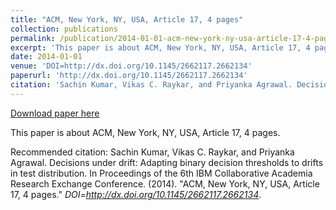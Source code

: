 ```yaml
---
title: "ACM, New York, NY, USA, Article 17, 4 pages"
collection: publications
permalink: /publication/2014-01-01-acm-new-york-ny-usa-article-17-4-pages
excerpt: 'This paper is about ACM, New York, NY, USA, Article 17, 4 pages.'
date: 2014-01-01
venue: 'DOI=http://dx.doi.org/10.1145/2662117.2662134'
paperurl: 'http://dx.doi.org/10.1145/2662117.2662134'
citation: 'Sachin Kumar, Vikas C. Raykar, and Priyanka Agrawal. Decisions under drift: Adapting binary decision thresholds to drifts in test distribution. In Proceedings of the 6th IBM Collaborative Academia Research Exchange Conference. (2014). &quot;ACM, New York, NY, USA, Article 17, 4 pages.&quot; <i>DOI=http://dx.doi.org/10.1145/2662117.2662134</i>.'
---
```


<a href='http://dx.doi.org/10.1145/2662117.2662134'>Download paper here</a>

This paper is about ACM, New York, NY, USA, Article 17, 4 pages.

Recommended citation: Sachin Kumar, Vikas C. Raykar, and Priyanka Agrawal. Decisions under drift: Adapting binary decision thresholds to drifts in test distribution. In Proceedings of the 6th IBM Collaborative Academia Research Exchange Conference. (2014). "ACM, New York, NY, USA, Article 17, 4 pages." <i>DOI=http://dx.doi.org/10.1145/2662117.2662134</i>.